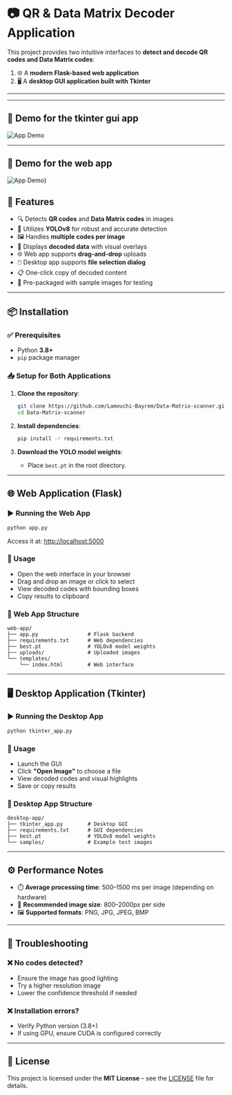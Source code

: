 
# 📷 QR & Data Matrix Decoder Application

This project provides two intuitive interfaces to **detect and decode QR codes and Data Matrix codes**:

1. 🌐 A **modern Flask-based web application**  
2. 🖥️ A **desktop GUI application built with Tkinter**

---

-----
## 🚀 Demo for the tkinter gui app
![App Demo](https://github.com/Lamouchi-Bayrem/Data-Matrix-scanner/blob/main/imgs/Capture%20d'%C3%A9cran%202025-05-07%20003024.png)


---------------
## 🚀 Demo for the web app
![App Demo](https://github.com/Lamouchi-Bayrem/Data-Matrix-scanner/blob/main/imgs/Capture%20d'%C3%A9cran%202025-05-07%20003212.png))

## 🚀 Features

- 🔍 Detects **QR codes** and **Data Matrix codes** in images
- 🧠 Utilizes **YOLOv8** for robust and accurate detection
- 🖼️ Handles **multiple codes per image**
- 🧩 Displays **decoded data** with visual overlays
- 🌐 Web app supports **drag-and-drop** uploads
- 🖱️ Desktop app supports **file selection dialog**
- 📋 One-click copy of decoded content
- 🧪 Pre-packaged with sample images for testing

---

## 📦 Installation

### ✅ Prerequisites

- Python **3.8+**
- `pip` package manager

### 📥 Setup for Both Applications

1. **Clone the repository**:
   ```bash
   git clone https://github.com/Lamouchi-Bayrem/Data-Matrix-scanner.git
   cd Data-Matrix-scanner


2. **Install dependencies**:

   ```bash
   pip install -r requirements.txt
   ```

3. **Download the YOLO model weights**:

   * Place `best.pt` in the root directory.

---

## 🌐 Web Application (Flask)

### ▶️ Running the Web App

```bash
python app.py
```

Access it at: [http://localhost:5000](http://localhost:5000)

### 🧭 Usage

* Open the web interface in your browser
* Drag and drop an image or click to select
* View decoded codes with bounding boxes
* Copy results to clipboard

### 📁 Web App Structure

```
web-app/
├── app.py                # Flask backend
├── requirements.txt      # Web dependencies
├── best.pt               # YOLOv8 model weights
├── uploads/              # Uploaded images
└── templates/
    └── index.html        # Web interface
```

---

## 🖥️ Desktop Application (Tkinter)

### ▶️ Running the Desktop App

```bash
python tkinter_app.py
```

### 🧭 Usage

* Launch the GUI
* Click **"Open Image"** to choose a file
* View decoded codes and visual highlights
* Save or copy results

### 📁 Desktop App Structure

```
desktop-app/
├── tkinter_app.py        # Desktop GUI
├── requirements.txt      # GUI dependencies
├── best.pt               # YOLOv8 model weights
└── samples/              # Example test images
```

---

## ⚙️ Performance Notes

* ⏱️ **Average processing time**: 500–1500 ms per image (depending on hardware)
* 📐 **Recommended image size**: 800–2000px per side
* 🖼️ **Supported formats**: PNG, JPG, JPEG, BMP

---

## 🧰 Troubleshooting

### ❌ No codes detected?

* Ensure the image has good lighting
* Try a higher resolution image
* Lower the confidence threshold if needed

### ❌ Installation errors?

* Verify Python version (3.8+)
* If using GPU, ensure CUDA is configured correctly

---

## 📄 License

This project is licensed under the **MIT License** – see the [LICENSE](LICENSE) file for details.


